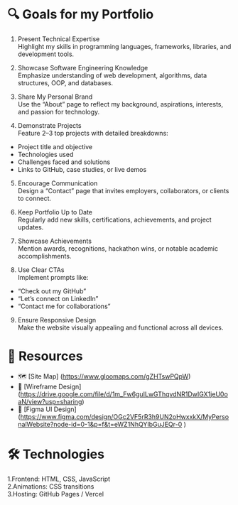 # 🔍 Goals for my Portfolio

1. Present Technical Expertise <br>
Highlight my skills in programming languages, frameworks, libraries, and development tools. <br>

2. Showcase Software Engineering Knowledge <br>
Emphasize understanding of web development, algorithms, data structures, OOP, and databases. <br>

3. Share My Personal Brand <br>
Use the “About” page to reflect my background, aspirations, interests, and passion for technology. <br>

4. Demonstrate Projects <br>
Feature 2–3 top projects with detailed breakdowns: <br>
 - Project title and objective <br>
- Technologies used <br>
- Challenges faced and solutions <br>
- Links to GitHub, case studies, or live demos <br>

5. Encourage Communication <br>
Design a “Contact” page that invites employers, collaborators, or clients to connect. <br>

6. Keep Portfolio Up to Date <br>
Regularly add new skills, certifications, achievements, and project updates. <br>

7. Showcase Achievements <br>
Mention awards, recognitions, hackathon wins, or notable academic accomplishments. <br>

8. Use Clear CTAs <br>
Implement prompts like: <br>
- “Check out my GitHub” <br>
- “Let’s connect on LinkedIn” <br>
- “Contact me for collaborations” <br>

9. Ensure Responsive Design <br>
Make the website visually appealing and functional across all devices. <br>

# 🧰 Resources

- 🗺️ [Site Map] (https://www.gloomaps.com/gZHTswPQpW)
- 🎯 [Wireframe Design] (https://drive.google.com/file/d/1m_Fw6guILwGThqvdNR1DwIGX1jeU0oaN/view?usp=sharing)
- 🎨 [Figma UI Design] (https://www.figma.com/design/OGc2VF5rR3h9UN2oHwxxkX/MyPersonalWebsite?node-id=0-1&p=f&t=eWZ1NhQYIbGuJEQr-0 )

# 🛠️ Technologies

1.Frontend: HTML, CSS, JavaScript <br>
2.Animations: CSS transitions <br>
3.Hosting: GitHub Pages / Vercel <br>

